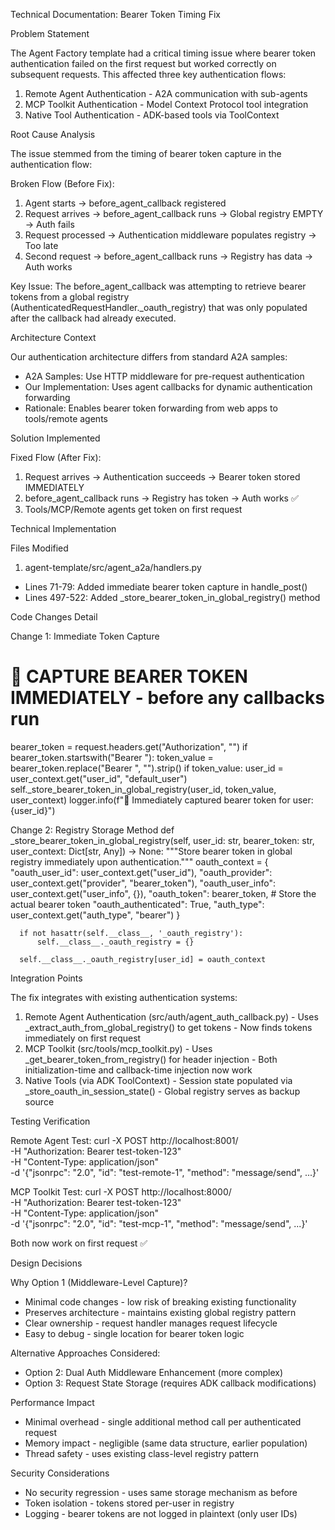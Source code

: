 Technical Documentation: Bearer Token Timing Fix

  Problem Statement

  The Agent Factory template had a critical timing issue where bearer token authentication failed on the first request but worked correctly on subsequent requests. This affected three key
  authentication flows:

  1. Remote Agent Authentication - A2A communication with sub-agents
  2. MCP Toolkit Authentication - Model Context Protocol tool integration
  3. Native Tool Authentication - ADK-based tools via ToolContext

  Root Cause Analysis

  The issue stemmed from the timing of bearer token capture in the authentication flow:

  Broken Flow (Before Fix):
  1. Agent starts → before_agent_callback registered
  2. Request arrives → before_agent_callback runs → Global registry EMPTY → Auth fails
  3. Request processed → Authentication middleware populates registry → Too late
  4. Second request → before_agent_callback runs → Registry has data → Auth works

  Key Issue: The before_agent_callback was attempting to retrieve bearer tokens from a global registry (AuthenticatedRequestHandler._oauth_registry) that was only populated after the callback had
  already executed.

  Architecture Context

  Our authentication architecture differs from standard A2A samples:

  - A2A Samples: Use HTTP middleware for pre-request authentication
  - Our Implementation: Uses agent callbacks for dynamic authentication forwarding
  - Rationale: Enables bearer token forwarding from web apps to tools/remote agents

  Solution Implemented

  Fixed Flow (After Fix):
  1. Request arrives → Authentication succeeds → Bearer token stored IMMEDIATELY
  2. before_agent_callback runs → Registry has token → Auth works ✅
  3. Tools/MCP/Remote agents get token on first request

  Technical Implementation

  Files Modified

  1. agent-template/src/agent_a2a/handlers.py
  - Lines 71-79: Added immediate bearer token capture in handle_post()
  - Lines 497-522: Added _store_bearer_token_in_global_registry() method

  Code Changes Detail

  Change 1: Immediate Token Capture
  # 🎯 CAPTURE BEARER TOKEN IMMEDIATELY - before any callbacks run
  bearer_token = request.headers.get("Authorization", "")
  if bearer_token.startswith("Bearer "):
      token_value = bearer_token.replace("Bearer ", "").strip()
      if token_value:
          user_id = user_context.get("user_id", "default_user")
          self._store_bearer_token_in_global_registry(user_id, token_value, user_context)
          logger.info(f"🎯 Immediately captured bearer token for user: {user_id}")

  Change 2: Registry Storage Method
  def _store_bearer_token_in_global_registry(self, user_id: str, bearer_token: str, user_context: Dict[str, Any]) -> None:
      """Store bearer token in global registry immediately upon authentication."""
      oauth_context = {
          "oauth_user_id": user_context.get("user_id"),
          "oauth_provider": user_context.get("provider", "bearer_token"),
          "oauth_user_info": user_context.get("user_info", {}),
          "oauth_token": bearer_token,  # Store the actual bearer token
          "oauth_authenticated": True,
          "auth_type": user_context.get("auth_type", "bearer")
      }

      if not hasattr(self.__class__, '_oauth_registry'):
          self.__class__._oauth_registry = {}

      self.__class__._oauth_registry[user_id] = oauth_context

  Integration Points

  The fix integrates with existing authentication systems:

  1. Remote Agent Authentication (src/auth/agent_auth_callback.py)
    - Uses _extract_auth_from_global_registry() to get tokens
    - Now finds tokens immediately on first request
  2. MCP Toolkit (src/tools/mcp_toolkit.py)
    - Uses _get_bearer_token_from_registry() for header injection
    - Both initialization-time and callback-time injection now work
  3. Native Tools (via ADK ToolContext)
    - Session state populated via _store_oauth_in_session_state()
    - Global registry serves as backup source

  Testing Verification

  Remote Agent Test:
  curl -X POST http://localhost:8001/ \
    -H "Authorization: Bearer test-token-123" \
    -H "Content-Type: application/json" \
    -d '{"jsonrpc": "2.0", "id": "test-remote-1", "method": "message/send", ...}'

  MCP Toolkit Test:
  curl -X POST http://localhost:8000/ \
    -H "Authorization: Bearer test-token-123" \
    -H "Content-Type: application/json" \
    -d '{"jsonrpc": "2.0", "id": "test-mcp-1", "method": "message/send", ...}'

  Both now work on first request ✅

  Design Decisions

  Why Option 1 (Middleware-Level Capture)?
  - Minimal code changes - low risk of breaking existing functionality
  - Preserves architecture - maintains existing global registry pattern
  - Clear ownership - request handler manages request lifecycle
  - Easy to debug - single location for bearer token logic

  Alternative Approaches Considered:
  - Option 2: Dual Auth Middleware Enhancement (more complex)
  - Option 3: Request State Storage (requires ADK callback modifications)

  Performance Impact

  - Minimal overhead - single additional method call per authenticated request
  - Memory impact - negligible (same data structure, earlier population)
  - Thread safety - uses existing class-level registry pattern

  Security Considerations

  - No security regression - uses same storage mechanism as before
  - Token isolation - tokens stored per-user in registry
  - Logging - bearer tokens are not logged in plaintext (only user IDs)